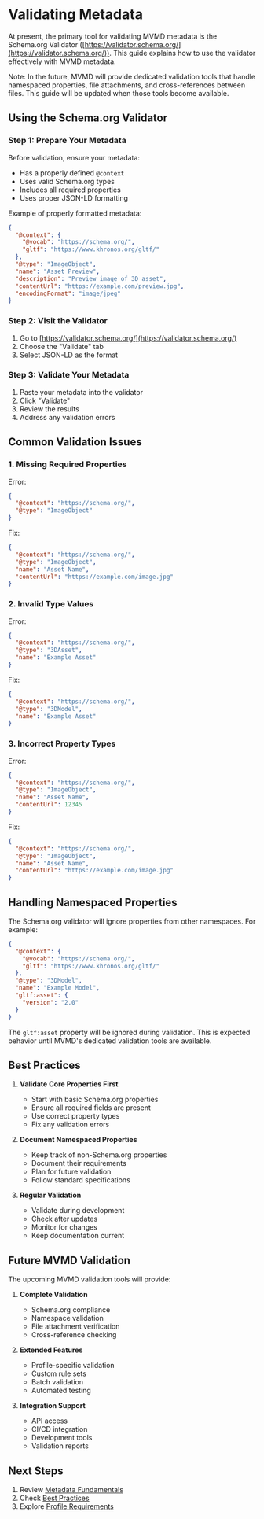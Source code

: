 # Validating Metadata

At present, the primary tool for validating MVMD metadata is the Schema.org Validator ([https://validator.schema.org/](https://validator.schema.org/)). This guide explains how to use the validator effectively with MVMD metadata.

Note: In the future, MVMD will provide dedicated validation tools that handle namespaced properties, file attachments, and cross-references between files. This guide will be updated when those tools become available.

## Using the Schema.org Validator

### Step 1: Prepare Your Metadata

Before validation, ensure your metadata:
- Has a properly defined `@context`
- Uses valid Schema.org types
- Includes all required properties
- Uses proper JSON-LD formatting

Example of properly formatted metadata:
```json
{
  "@context": {
    "@vocab": "https://schema.org/",
    "gltf": "https://www.khronos.org/gltf/"
  },
  "@type": "ImageObject",
  "name": "Asset Preview",
  "description": "Preview image of 3D asset",
  "contentUrl": "https://example.com/preview.jpg",
  "encodingFormat": "image/jpeg"
}
```

### Step 2: Visit the Validator

1. Go to [https://validator.schema.org/](https://validator.schema.org/)
2. Choose the "Validate" tab
3. Select JSON-LD as the format

### Step 3: Validate Your Metadata

1. Paste your metadata into the validator
2. Click "Validate"
3. Review the results
4. Address any validation errors

## Common Validation Issues

### 1. Missing Required Properties

Error:
```json
{
  "@context": "https://schema.org/",
  "@type": "ImageObject"
}
```

Fix:
```json
{
  "@context": "https://schema.org/",
  "@type": "ImageObject",
  "name": "Asset Name",
  "contentUrl": "https://example.com/image.jpg"
}
```

### 2. Invalid Type Values

Error:
```json
{
  "@context": "https://schema.org/",
  "@type": "3DAsset",
  "name": "Example Asset"
}
```

Fix:
```json
{
  "@context": "https://schema.org/",
  "@type": "3DModel",
  "name": "Example Asset"
}
```

### 3. Incorrect Property Types

Error:
```json
{
  "@context": "https://schema.org/",
  "@type": "ImageObject",
  "name": "Asset Name",
  "contentUrl": 12345
}
```

Fix:
```json
{
  "@context": "https://schema.org/",
  "@type": "ImageObject",
  "name": "Asset Name",
  "contentUrl": "https://example.com/image.jpg"
}
```

## Handling Namespaced Properties

The Schema.org validator will ignore properties from other namespaces. For example:

```json
{
  "@context": {
    "@vocab": "https://schema.org/",
    "gltf": "https://www.khronos.org/gltf/"
  },
  "@type": "3DModel",
  "name": "Example Model",
  "gltf:asset": {
    "version": "2.0"
  }
}
```

The `gltf:asset` property will be ignored during validation. This is expected behavior until MVMD's dedicated validation tools are available.

## Best Practices

1. **Validate Core Properties First**
   - Start with basic Schema.org properties
   - Ensure all required fields are present
   - Use correct property types
   - Fix any validation errors

2. **Document Namespaced Properties**
   - Keep track of non-Schema.org properties
   - Document their requirements
   - Plan for future validation
   - Follow standard specifications

3. **Regular Validation**
   - Validate during development
   - Check after updates
   - Monitor for changes
   - Keep documentation current

## Future MVMD Validation

The upcoming MVMD validation tools will provide:

1. **Complete Validation**
   - Schema.org compliance
   - Namespace validation
   - File attachment verification
   - Cross-reference checking

2. **Extended Features**
   - Profile-specific validation
   - Custom rule sets
   - Batch validation
   - Automated testing

3. **Integration Support**
   - API access
   - CI/CD integration
   - Development tools
   - Validation reports

## Next Steps

1. Review [Metadata Fundamentals](/implementation/metadata-fundamentals.md)
2. Check [Best Practices](/implementation/best-practices.md)
3. Explore [Profile Requirements](/implementation/metadata-profiles/basic-profile.md)
